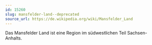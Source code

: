 ```yaml
---
id: 15260
slug: mansfelder-land--deprecated
source_url: https://de.wikipedia.org/wiki/Mansfelder_Land
---
```


Das Mansfelder Land ist eine Region im südwestlichen Teil Sachsen-Anhalts.
